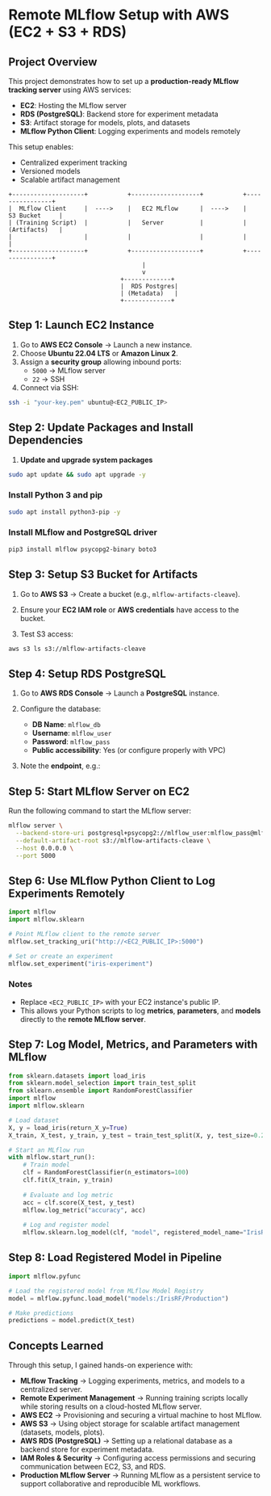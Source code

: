 # Remote MLflow Setup with AWS (EC2 + S3 + RDS)

## Project Overview

This project demonstrates how to set up a **production-ready MLflow tracking server** using AWS services:

- **EC2**: Hosting the MLflow server
- **RDS (PostgreSQL)**: Backend store for experiment metadata
- **S3**: Artifact storage for models, plots, and datasets
- **MLflow Python Client**: Logging experiments and models remotely

This setup enables:

- Centralized experiment tracking
- Versioned models
- Scalable artifact management

```
+--------------------+           +-------------------+           +----------------+
|  MLflow Client     |  ---->    |   EC2 MLflow      |  ---->    |   S3 Bucket     |
| (Training Script)  |           |   Server          |           |  (Artifacts)   |
|                    |           |                   |           |                |
+--------------------+           +-------------------+           +----------------+
                                     |
                                     v
                               +-------------+
                               |  RDS Postgres|
                               | (Metadata)   |
                               +-------------+
```


## Step 1: Launch EC2 Instance

1. Go to **AWS EC2 Console** → Launch a new instance.
2. Choose **Ubuntu 22.04 LTS** or **Amazon Linux 2**.
3. Assign a **security group** allowing inbound ports:
   - `5000` → MLflow server
   - `22` → SSH
4. Connect via SSH:


```bash
ssh -i "your-key.pem" ubuntu@<EC2_PUBLIC_IP>
```

## Step 2: Update Packages and Install Dependencies

1. **Update and upgrade system packages**

```bash
sudo apt update && sudo apt upgrade -y
```
### Install Python 3 and pip
```bash
sudo apt install python3-pip -y
```
### Install MLflow and PostgreSQL driver
```bash
pip3 install mlflow psycopg2-binary boto3
```

## Step 3: Setup S3 Bucket for Artifacts

1. Go to **AWS S3** → Create a bucket (e.g., `mlflow-artifacts-cleave`).

2. Ensure your **EC2 IAM role** or **AWS credentials** have access to the bucket.

3. Test S3 access:

```bash
aws s3 ls s3://mlflow-artifacts-cleave
```

## Step 4: Setup RDS PostgreSQL

1. Go to **AWS RDS Console** → Launch a **PostgreSQL** instance.

2. Configure the database:
   - **DB Name**: `mlflow_db`
   - **Username**: `mlflow_user`
   - **Password**: `mlflow_pass`
   - **Public accessibility**: Yes (or configure properly with VPC)

3. Note the **endpoint**, e.g.:

## Step 5: Start MLflow Server on EC2

Run the following command to start the MLflow server:

```bash
mlflow server \
  --backend-store-uri postgresql+psycopg2://mlflow_user:mlflow_pass@mlflow-db.cx26g4a04z9y.us-west-1.rds.amazonaws.com:5432/mlflow_db \
  --default-artifact-root s3://mlflow-artifacts-cleave \
  --host 0.0.0.0 \
  --port 5000
```

## Step 6: Use MLflow Python Client to Log Experiments Remotely

```python
import mlflow
import mlflow.sklearn

# Point MLflow client to the remote server
mlflow.set_tracking_uri("http://<EC2_PUBLIC_IP>:5000")

# Set or create an experiment
mlflow.set_experiment("iris-experiment")
```

### Notes

- Replace `<EC2_PUBLIC_IP>` with your EC2 instance's public IP.
- This allows your Python scripts to log **metrics**, **parameters**, and **models** directly to the **remote MLflow server**.

## Step 7: Log Model, Metrics, and Parameters with MLflow

```python
from sklearn.datasets import load_iris
from sklearn.model_selection import train_test_split
from sklearn.ensemble import RandomForestClassifier
import mlflow
import mlflow.sklearn

# Load dataset
X, y = load_iris(return_X_y=True)
X_train, X_test, y_train, y_test = train_test_split(X, y, test_size=0.2)

# Start an MLflow run
with mlflow.start_run():
    # Train model
    clf = RandomForestClassifier(n_estimators=100)
    clf.fit(X_train, y_train)
    
    # Evaluate and log metric
    acc = clf.score(X_test, y_test)
    mlflow.log_metric("accuracy", acc)
    
    # Log and register model
    mlflow.sklearn.log_model(clf, "model", registered_model_name="IrisRF")
```

## Step 8: Load Registered Model in Pipeline

```python
import mlflow.pyfunc

# Load the registered model from MLflow Model Registry
model = mlflow.pyfunc.load_model("models:/IrisRF/Production")

# Make predictions
predictions = model.predict(X_test)
```
## Concepts Learned

Through this setup, I gained hands-on experience with:

- **MLflow Tracking** → Logging experiments, metrics, and models to a centralized server.
- **Remote Experiment Management** → Running training scripts locally while storing results on a cloud-hosted MLflow server.
- **AWS EC2** → Provisioning and securing a virtual machine to host MLflow.
- **AWS S3** → Using object storage for scalable artifact management (datasets, models, plots).
- **AWS RDS (PostgreSQL)** → Setting up a relational database as a backend store for experiment metadata.
- **IAM Roles & Security** → Configuring access permissions and securing communication between EC2, S3, and RDS.
- **Production MLflow Server** → Running MLflow as a persistent service to support collaborative and reproducible ML workflows.
